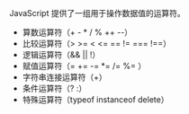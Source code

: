 JavaScript 提供了一组用于操作数据值的运算符。

- 算数运算符（+  -  *  /  %  ++  --）
- 比较运算符（>  >=  <  <=  ==  !=  ===  !==）
- 逻辑运算符（&&  ||  !）
- 赋值运算符（=  +=  -=  *=  /=  %=  ）
- 字符串连接运算符（+）
- 条件运算符（? :）
- 特殊运算符（typeof  instanceof  delete）
